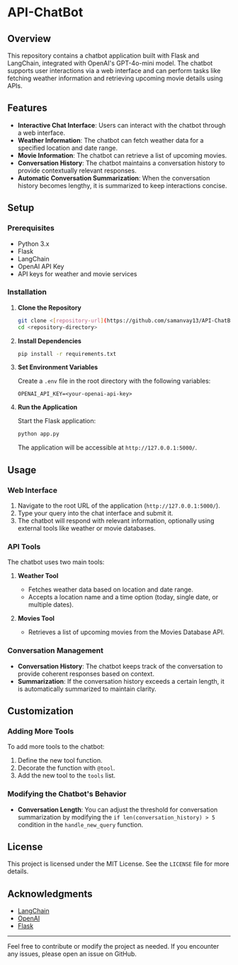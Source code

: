 ﻿# API-ChatBot
 
## Overview

This repository contains a chatbot application built with Flask and LangChain, integrated with OpenAI's GPT-4o-mini model. The chatbot supports user interactions via a web interface and can perform tasks like fetching weather information and retrieving upcoming movie details using APIs.

## Features

- **Interactive Chat Interface**: Users can interact with the chatbot through a web interface.
- **Weather Information**: The chatbot can fetch weather data for a specified location and date range.
- **Movie Information**: The chatbot can retrieve a list of upcoming movies.
- **Conversation History**: The chatbot maintains a conversation history to provide contextually relevant responses.
- **Automatic Conversation Summarization**: When the conversation history becomes lengthy, it is summarized to keep interactions concise.

## Setup

### Prerequisites

- Python 3.x
- Flask
- LangChain
- OpenAI API Key
- API keys for weather and movie services

### Installation

1. **Clone the Repository**
   ```bash
   git clone <[repository-url](https://github.com/samanvay13/API-ChatBot.git)>
   cd <repository-directory>
   ```

2. **Install Dependencies**
   ```bash
   pip install -r requirements.txt
   ```

3. **Set Environment Variables**

   Create a `.env` file in the root directory with the following variables:

   ```env
   OPENAI_API_KEY=<your-openai-api-key>
   ```

4. **Run the Application**

   Start the Flask application:

   ```bash
   python app.py
   ```

   The application will be accessible at `http://127.0.0.1:5000/`.

## Usage

### Web Interface

1. Navigate to the root URL of the application (`http://127.0.0.1:5000/`).
2. Type your query into the chat interface and submit it.
3. The chatbot will respond with relevant information, optionally using external tools like weather or movie databases.

### API Tools

The chatbot uses two main tools:

1. **Weather Tool**
   - Fetches weather data based on location and date range.
   - Accepts a location name and a time option (today, single date, or multiple dates).

2. **Movies Tool**
   - Retrieves a list of upcoming movies from the Movies Database API.

### Conversation Management

- **Conversation History**: The chatbot keeps track of the conversation to provide coherent responses based on context.
- **Summarization**: If the conversation history exceeds a certain length, it is automatically summarized to maintain clarity.

## Customization

### Adding More Tools

To add more tools to the chatbot:

1. Define the new tool function.
2. Decorate the function with `@tool`.
3. Add the new tool to the `tools` list.

### Modifying the Chatbot's Behavior

- **Conversation Length**: You can adjust the threshold for conversation summarization by modifying the `if len(conversation_history) > 5` condition in the `handle_new_query` function.

## License

This project is licensed under the MIT License. See the `LICENSE` file for more details.

## Acknowledgments

- [LangChain](https://www.langchain.com/)
- [OpenAI](https://www.openai.com/)
- [Flask](https://flask.palletsprojects.com/)

---

Feel free to contribute or modify the project as needed. If you encounter any issues, please open an issue on GitHub.
